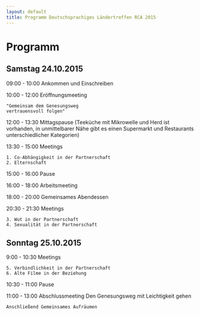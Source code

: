 ```yaml
---
layout: default
title: Programm Deutschsprachiges Ländertreffen RCA 2015
---
```

# Programm

## Samstag 24.10.2015

09:00 - 10:00 Ankommen und Einschreiben

10:00 - 12:00 Eröffnungsmeeting

    "Gemeinsam dem Genesungsweg
    vertrauensvoll folgen"

12:00 - 13:30 Mittagspause
    (Teeküche mit Mikrowelle und Herd ist
    vorhanden, in unmittelbarer Nähe
    gibt es einen Supermarkt und
    Restaurants unterschiedlicher
    Kategorien)

13:30 - 15:00 Meetings

    1. Co-Abhängigkeit in der Partnerschaft
    2. Elternschaft
    
15:00 - 16:00 Pause

16:00 - 18:00 Arbeitsmeeting

18:00 - 20:00 Gemeinsames Abendessen

20:30 - 21:30 Meetings

    3. Wut in der Partnerschaft
    4. Sexualität in der Partnerschaft

## Sonntag 25.10.2015

9:00 - 10:30 Meetings

    5. Verbindlichkeit in der Partnerschaft
    6. Alte Filme in der Beziehung

10:30 - 11:00 Pause

11:00 - 13:00 Abschlussmeeting
    Den Genesungsweg mit Leichtigkeit
    gehen
    
    Anschließend Gemeinsames Aufräumen
